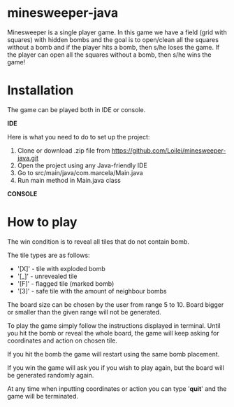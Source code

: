 # minesweeper-java
Minesweeper is a single player game. In this game we have a field (grid with squares) with hidden bombs and the goal is to open/clean all the squares without a bomb and if the player hits a bomb, then s/he loses the game. If the player can open all the squares without a bomb, then s/he wins the game!

# Installation

The game can be played both in IDE or console.

**IDE**

Here is what you need to do to set up the project:
1. Clone or download .zip file from https://github.com/Loilei/minesweeper-java.git
2. Open the project using any Java-friendly IDE
3. Go to src/main/java/com.marcela/Main.java
4. Run main method in Main.java class

**CONSOLE**



# How to play
The win condition is to reveal all tiles that do not contain bomb.

The tile types are as follows:
- '[X]' - tile with exploded bomb
- '[_]' - unrevealed tile
- '[F]' - flagged tile (marked bomb)
- '[3]' - safe tile with the amount of neighbour bombs 

The board size can be chosen by the user from range 5 to 10.
Board bigger or smaller than the given range will not be generated.

To play the game simply follow the instructions displayed in terminal.
Until you hit the bomb or reveal the whole board, the game will keep asking for coordinates and action on chosen tile.

If you hit the bomb the game will restart using the same bomb placement.

If you win the game will ask you if you wish to play again, but the board will be generated randomly again.

At any time when inputting coordinates or action you can type '**quit**' and the game will be terminated.
